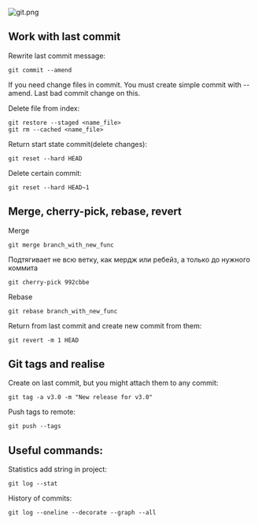 ![git.png](..%2F..%2F%D0%98%D0%B7%D0%BE%D0%B1%D1%80%D0%B0%D0%B6%D0%B5%D0%BD%D0%B8%D1%8F%2Fgit.png)


## Work with last commit

Rewrite last commit message:

    git commit --amend

If you need change files in commit. You must create simple commit with --amend.
Last bad commit change on this. 

Delete file from index:

    git restore --staged <name_file>
    git rm --cached <name_file>


Return start state commit(delete changes): 

    git reset --hard HEAD


Delete certain commit:

    git reset --hard HEAD~1

## Merge, cherry-pick, rebase, revert

Merge

    git merge branch_with_new_func

Подтягивает не всю ветку, как мердж или ребейз, а только до нужного коммита
    
    git cherry-pick 992cbbe

Rebase

    git rebase branch_with_new_func


Return from last commit and create new commit from them:

    git revert -m 1 HEAD


## Git tags and realise

Create on last commit, but you might attach them to any commit:

    git tag -a v3.0 -m "New release for v3.0"

Push tags to remote:

    git push --tags

## Useful commands:

Statistics add string in project:

    git log --stat

History of commits:

    git log --oneline --decorate --graph --all